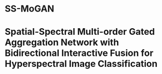 # SS-MoGAN
# Spatial-Spectral Multi-order Gated Aggregation Network with Bidirectional Interactive Fusion for Hyperspectral Image Classification
